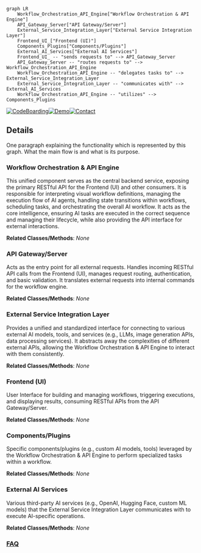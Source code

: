 ```mermaid
graph LR
    Workflow_Orchestration_API_Engine["Workflow Orchestration & API Engine"]
    API_Gateway_Server["API Gateway/Server"]
    External_Service_Integration_Layer["External Service Integration Layer"]
    Frontend_UI_["Frontend (UI)"]
    Components_Plugins["Components/Plugins"]
    External_AI_Services["External AI Services"]
    Frontend_UI_ -- "sends requests to" --> API_Gateway_Server
    API_Gateway_Server -- "routes requests to" --> Workflow_Orchestration_API_Engine
    Workflow_Orchestration_API_Engine -- "delegates tasks to" --> External_Service_Integration_Layer
    External_Service_Integration_Layer -- "communicates with" --> External_AI_Services
    Workflow_Orchestration_API_Engine -- "utilizes" --> Components_Plugins
```

[![CodeBoarding](https://img.shields.io/badge/Generated%20by-CodeBoarding-9cf?style=flat-square)](https://github.com/CodeBoarding/GeneratedOnBoardings)[![Demo](https://img.shields.io/badge/Try%20our-Demo-blue?style=flat-square)](https://www.codeboarding.org/demo)[![Contact](https://img.shields.io/badge/Contact%20us%20-%20contact@codeboarding.org-lightgrey?style=flat-square)](mailto:contact@codeboarding.org)

## Details

One paragraph explaining the functionality which is represented by this graph. What the main flow is and what is its purpose.

### Workflow Orchestration & API Engine
This unified component serves as the central backend service, exposing the primary RESTful API for the Frontend (UI) and other consumers. It is responsible for interpreting visual workflow definitions, managing the execution flow of AI agents, handling state transitions within workflows, scheduling tasks, and orchestrating the overall AI workflow. It acts as the core intelligence, ensuring AI tasks are executed in the correct sequence and managing their lifecycle, while also providing the API interface for external interactions.


**Related Classes/Methods**: _None_

### API Gateway/Server
Acts as the entry point for all external requests. Handles incoming RESTful API calls from the Frontend (UI), manages request routing, authentication, and basic validation. It translates external requests into internal commands for the workflow engine.


**Related Classes/Methods**: _None_

### External Service Integration Layer
Provides a unified and standardized interface for connecting to various external AI models, tools, and services (e.g., LLMs, image generation APIs, data processing services). It abstracts away the complexities of different external APIs, allowing the Workflow Orchestration & API Engine to interact with them consistently.


**Related Classes/Methods**: _None_

### Frontend (UI)
User Interface for building and managing workflows, triggering executions, and displaying results, consuming RESTful APIs from the API Gateway/Server.


**Related Classes/Methods**: _None_

### Components/Plugins
Specific components/plugins (e.g., custom AI models, tools) leveraged by the Workflow Orchestration & API Engine to perform specialized tasks within a workflow.


**Related Classes/Methods**: _None_

### External AI Services
Various third-party AI services (e.g., OpenAI, Hugging Face, custom ML models) that the External Service Integration Layer communicates with to execute AI-specific operations.


**Related Classes/Methods**: _None_



### [FAQ](https://github.com/CodeBoarding/GeneratedOnBoardings/tree/main?tab=readme-ov-file#faq)